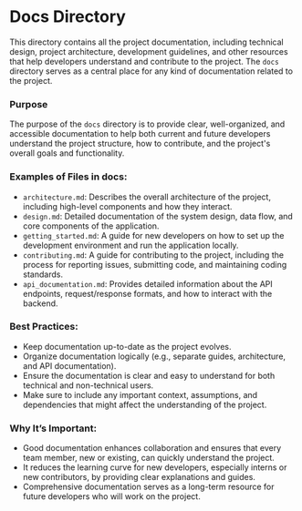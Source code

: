 # Docs Directory

This directory contains all the project documentation, including technical design, project architecture, development guidelines, and other resources that help developers understand and contribute to the project. The `docs` directory serves as a central place for any kind of documentation related to the project.

### **Purpose**
The purpose of the `docs` directory is to provide clear, well-organized, and accessible documentation to help both current and future developers understand the project structure, how to contribute, and the project's overall goals and functionality.

### **Examples of Files in docs:**
- `architecture.md`: Describes the overall architecture of the project, including high-level components and how they interact.
- `design.md`: Detailed documentation of the system design, data flow, and core components of the application.
- `getting_started.md`: A guide for new developers on how to set up the development environment and run the application locally.
- `contributing.md`: A guide for contributing to the project, including the process for reporting issues, submitting code, and maintaining coding standards.
- `api_documentation.md`: Provides detailed information about the API endpoints, request/response formats, and how to interact with the backend.

### **Best Practices:**
- Keep documentation up-to-date as the project evolves.
- Organize documentation logically (e.g., separate guides, architecture, and API documentation).
- Ensure the documentation is clear and easy to understand for both technical and non-technical users.
- Make sure to include any important context, assumptions, and dependencies that might affect the understanding of the project.

### **Why It’s Important:**
- Good documentation enhances collaboration and ensures that every team member, new or existing, can quickly understand the project.
- It reduces the learning curve for new developers, especially interns or new contributors, by providing clear explanations and guides.
- Comprehensive documentation serves as a long-term resource for future developers who will work on the project.
